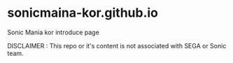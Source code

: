 # sonicmaina-kor.github.io
Sonic Mania kor introduce page

DISCLAIMER : This repo or it's content is not associated with SEGA or Sonic team.
